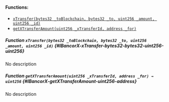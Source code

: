

#### Functions:
- [`xTransfer(bytes32 _toBlockchain, bytes32 _to, uint256 _amount, uint256 _id)`](#IBancorX-xTransfer-bytes32-bytes32-uint256-uint256)
- [`getXTransferAmount(uint256 _xTransferId, address _for)`](#IBancorX-getXTransferAmount-uint256-address)


##### Function `xTransfer(bytes32 _toBlockchain, bytes32 _to, uint256 _amount, uint256 _id)` {#IBancorX-xTransfer-bytes32-bytes32-uint256-uint256}
No description
##### Function `getXTransferAmount(uint256 _xTransferId, address _for) → uint256` {#IBancorX-getXTransferAmount-uint256-address}
No description

